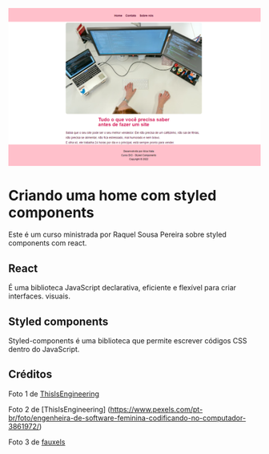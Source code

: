 <p>
  <img src="./src/images/capa.png" alt="capa"/>
</p>

# Criando uma home com styled components

Este é um curso ministrada por Raquel Sousa Pereira sobre styled components com react.

## React

É uma biblioteca JavaScript declarativa, eficiente e flexível para criar interfaces. visuais.

## Styled components

Styled-components é uma biblioteca que permite escrever códigos CSS dentro do JavaScript.

## Créditos

Foto 1 de [ThisIsEngineering](https://www.pexels.com/pt-br/foto/mulher-codificando-no-computador-3861958/)

Foto 2 de [ThisIsEngineering] (https://www.pexels.com/pt-br/foto/engenheira-de-software-feminina-codificando-no-computador-3861972/)

Foto 3 de [fauxels](https://www.pexels.com/pt-br/foto/foto-de-pessoas-fazendo-apertos-de-mao-3184301/)
